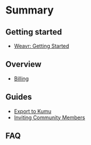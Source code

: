 # Summary

## Getting started

* [Weavr: Getting Started](/guides/weavr-getting-started.md)

## Overview

* [Billing](/guides/billing.md)

## Guides

* [Export to Kumu](/guides/export-kumu.md)
* [Inviting Community Members](/guides/inviting-communitymembers.md)


## FAQ
